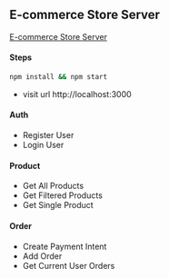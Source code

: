 ## E-commerce Store Server

[E-commerce Store Server](https://ecommerce-api-v292.onrender.com)

#### Steps

```sh
npm install && npm start
```

- visit url http://localhost:3000

#### Auth

- Register User
- Login User

#### Product

- Get All Products
- Get Filtered Products
- Get Single Product

#### Order

- Create Payment Intent
- Add Order
- Get Current User Orders
